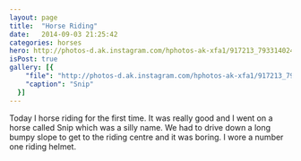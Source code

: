 ```yaml
---
layout: page
title:  "Horse Riding"
date:   2014-09-03 21:25:42
categories: horses
hero: http://photos-d.ak.instagram.com/hphotos-ak-xfa1/917213_793314024061275_1619007878_n.jpg
isPost: true
gallery: [{
    "file": "http://photos-d.ak.instagram.com/hphotos-ak-xfa1/917213_793314024061275_1619007878_n.jpg",
    "caption": "Snip"
  }]
---
```


Today I horse riding for the first time. It was really good and I went on a horse called Snip which was a silly name. We had to
drive down a long bumpy slope to get to the riding centre and it was boring. I wore a number one riding helmet.
